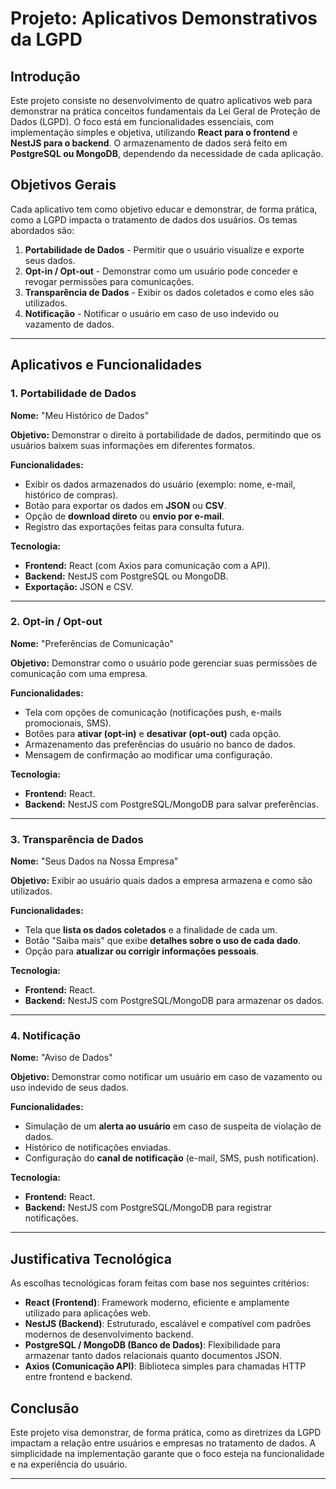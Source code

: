 # Projeto: Aplicativos Demonstrativos da LGPD

## Introdução
Este projeto consiste no desenvolvimento de quatro aplicativos web para demonstrar na prática conceitos fundamentais da Lei Geral de Proteção de Dados (LGPD). O foco está em funcionalidades essenciais, com implementação simples e objetiva, utilizando **React para o frontend** e **NestJS para o backend**. O armazenamento de dados será feito em **PostgreSQL ou MongoDB**, dependendo da necessidade de cada aplicação.

## Objetivos Gerais
Cada aplicativo tem como objetivo educar e demonstrar, de forma prática, como a LGPD impacta o tratamento de dados dos usuários. Os temas abordados são:

1. **Portabilidade de Dados** - Permitir que o usuário visualize e exporte seus dados.
2. **Opt-in / Opt-out** - Demonstrar como um usuário pode conceder e revogar permissões para comunicações.
3. **Transparência de Dados** - Exibir os dados coletados e como eles são utilizados.
4. **Notificação** - Notificar o usuário em caso de uso indevido ou vazamento de dados.

---

## Aplicativos e Funcionalidades

### 1. Portabilidade de Dados
**Nome:** "Meu Histórico de Dados"

**Objetivo:** Demonstrar o direito à portabilidade de dados, permitindo que os usuários baixem suas informações em diferentes formatos.

**Funcionalidades:**
- Exibir os dados armazenados do usuário (exemplo: nome, e-mail, histórico de compras).
- Botão para exportar os dados em **JSON** ou **CSV**.
- Opção de **download direto** ou **envio por e-mail**.
- Registro das exportações feitas para consulta futura.

**Tecnologia:**
- **Frontend:** React (com Axios para comunicação com a API).
- **Backend:** NestJS com PostgreSQL ou MongoDB.
- **Exportação:** JSON e CSV.

---

### 2. Opt-in / Opt-out
**Nome:** "Preferências de Comunicação"

**Objetivo:** Demonstrar como o usuário pode gerenciar suas permissões de comunicação com uma empresa.

**Funcionalidades:**
- Tela com opções de comunicação (notificações push, e-mails promocionais, SMS).
- Botões para **ativar (opt-in)** e **desativar (opt-out)** cada opção.
- Armazenamento das preferências do usuário no banco de dados.
- Mensagem de confirmação ao modificar uma configuração.

**Tecnologia:**
- **Frontend:** React.
- **Backend:** NestJS com PostgreSQL/MongoDB para salvar preferências.

---

### 3. Transparência de Dados
**Nome:** "Seus Dados na Nossa Empresa"

**Objetivo:** Exibir ao usuário quais dados a empresa armazena e como são utilizados.

**Funcionalidades:**
- Tela que **lista os dados coletados** e a finalidade de cada um.
- Botão "Saiba mais" que exibe **detalhes sobre o uso de cada dado**.
- Opção para **atualizar ou corrigir informações pessoais**.

**Tecnologia:**
- **Frontend:** React.
- **Backend:** NestJS com PostgreSQL/MongoDB para armazenar os dados.

---

### 4. Notificação
**Nome:** "Aviso de Dados"

**Objetivo:** Demonstrar como notificar um usuário em caso de vazamento ou uso indevido de seus dados.

**Funcionalidades:**
- Simulação de um **alerta ao usuário** em caso de suspeita de violação de dados.
- Histórico de notificações enviadas.
- Configuração do **canal de notificação** (e-mail, SMS, push notification).

**Tecnologia:**
- **Frontend:** React.
- **Backend:** NestJS com PostgreSQL/MongoDB para registrar notificações.

---

## Justificativa Tecnológica
As escolhas tecnológicas foram feitas com base nos seguintes critérios:
- **React (Frontend)**: Framework moderno, eficiente e amplamente utilizado para aplicações web.
- **NestJS (Backend)**: Estruturado, escalável e compatível com padrões modernos de desenvolvimento backend.
- **PostgreSQL / MongoDB (Banco de Dados)**: Flexibilidade para armazenar tanto dados relacionais quanto documentos JSON.
- **Axios (Comunicação API)**: Biblioteca simples para chamadas HTTP entre frontend e backend.

## Conclusão
Este projeto visa demonstrar, de forma prática, como as diretrizes da LGPD impactam a relação entre usuários e empresas no tratamento de dados. A simplicidade na implementação garante que o foco esteja na funcionalidade e na experiência do usuário.

---

